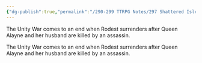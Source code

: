 ```yaml
---
{"dg-publish":true,"permalink":"/290-299 TTRPG Notes/297 Shattered Isles/13 Calendar/13.01 History/End of the Unity War/","tags":["timeline","IEHistory"]}
---
```



The Unity War comes to an end when Rodest surrenders after Queen Alayne and her husband are killed by an assassin.

<span 
	  class='ob-timelines' 
	  data-date='784-5-16-00' 
	  data-title="End of the Unity War"
	  data-class='cyan'> 
	The Unity War comes to an end when Rodest surrenders after Queen Alayne and her husband are killed by an assassin.
</span>